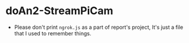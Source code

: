 # doAn2-StreamPiCam
- Please don't print `ngrok.js` as a part of report's project, It's just a file that I used to remember things.
